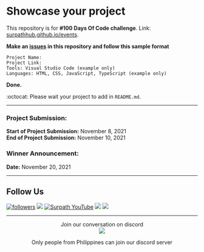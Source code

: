 # Showcase your project
This repository is for **#100 Days Of Code challenge**. Link: [surpathhub.github.io/events](https://surpathhub.github.io/events/).

**Make an [issues](https://github.com/SurPathHub/showcase-your-project/issues) in this repository and follow this sample format**
```
Project Name:
Project Link: 
Tools: Visual Studio Code (example only)
Languages: HTML, CSS, JavaScript, TypeScript (example only)
```

**Done.**


:octocat: Please wait your project to add in `README.md`.

<hr />

### Project Submission:
**Start of Project Submission:** November 8, 2021<br />
**End of Project Submission:** November 10, 2021

### Winner Announcement:
**Date:** November 20, 2021

--- 

## Follow Us
<a href="https://twitter.com/SurPathHub"><img alt="followers" title="Follow me on Twitter" src="https://img.shields.io/badge/Twitter-1DA1F2?style=for-the-badge&logo=twitter&logoColor=white"/></a>
<a href="https://www.linkedin.com/company/surpathhub/"><img src="https://img.shields.io/badge/linkedin-%230077B5.svg?&style=for-the-badge&logo=linkedin&logoColor=white"></a>
<a href="https://www.youtube.com/channel/UCjA75ni_WO_AoyWsLxnnwjA"><img alt="Surpath YouTube" src="https://img.shields.io/badge/YouTube-FF0000?style=for-the-badge&logo=youtube&logoColor=white"></a>
<a href="https://web.facebook.com/SurPathHub"><img src="https://img.shields.io/badge/Facebook-1877F2?style=for-the-badge&logo=facebook&logoColor=white"></a>
<a href="https://www.instagram.com/SurPathHub/"><img src="https://img.shields.io/badge/Instagram-E4405F?style=for-the-badge&logo=instagram&logoColor=white"></a>         
<hr/>

 <p align="center">
Join our conversation on discord 
<br />
 
<a href="https://discord.com/invite/RATJsSGM9d">
   <img src="https://img.shields.io/discord/790101969413865472?logo=discord&style=for-the-badge" target="blank" />
</a>
</p>

<p align="center">Only people from Philippines can join our discord server</p>
